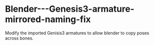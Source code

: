 # Blender---Genesis3-armature-mirrored-naming-fix
Modify the imported Genisis3 armatures to allow blender to copy poses across bones.
